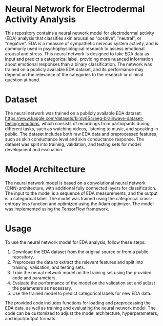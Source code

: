 # Neural Network for Electrodermal Activity Analysis

This repository contains a neural network model for electrodermal activity (EDA) analysis that classifies skin arousal as "positive", "neutral", or "negative". EDA is a measure of sympathetic nervous system activity, and is commonly used in psychophysiological research to assess emotional arousal and stress. This neural network is designed to take EDA data as input and predict a categorical label, providing more nuanced information about emotional responses than a binary classification. The network was trained on a publicly available EDA dataset, and its performance may depend on the relevance of the categories to the research or clinical question at hand.


# Dataset
The neural network was trained on a publicly available EDA dataset: https://www.kaggle.com/datasets/birdy654/eeg-brainwave-dataset-feeling-emotions, which consists of recordings from participants during different tasks, such as watching videos, listening to music, and speaking in public. The dataset includes both raw EDA data and preprocessed features, such as skin conductance level and skin conductance response. The dataset was split into training, validation, and testing sets for model development and evaluation.


# Model Architecture
The neural network model is based on a convolutional neural network (CNN) architecture, with additional fully connected layers for classification. The input to the model is a sequence of EDA measurements, and the output is a categorical label. The model was trained using the categorical cross-entropy loss function and optimized using the Adam optimizer. The model was implemented using the TensorFlow framework.


# Usage
To use the neural network model for EDA analysis, follow these steps:

  1. Download the EDA dataset from the original source or from a public repository.
  2. Preprocess the data to extract the relevant features and split into training, validation, and testing sets.
  3. Train the neural network model on the training set using the provided code and parameters.
  4. Evaluate the performance of the model on the validation set and adjust the parameters as necessary.
  5. Use the trained model to predict categorical labels for new EDA data.

The provided code includes functions for loading and preprocessing the EDA data, as well as training and evaluating the neural network model. The code can be customized to adjust the model architecture, hyperparameters, and input/output formats.
